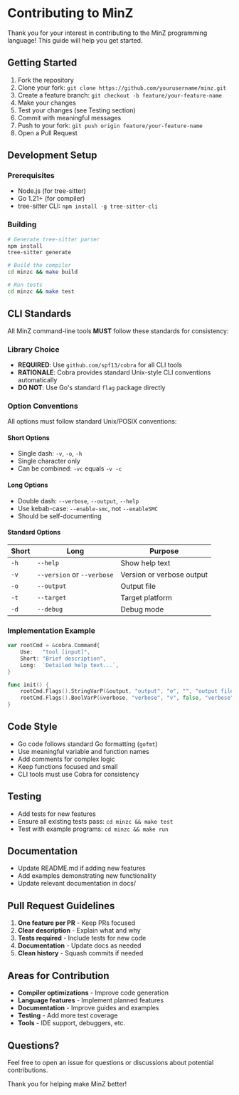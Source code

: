 # Contributing to MinZ

Thank you for your interest in contributing to the MinZ programming language! This guide will help you get started.

## Getting Started

1. Fork the repository
2. Clone your fork: `git clone https://github.com/yourusername/minz.git`
3. Create a feature branch: `git checkout -b feature/your-feature-name`
4. Make your changes
5. Test your changes (see Testing section)
6. Commit with meaningful messages
7. Push to your fork: `git push origin feature/your-feature-name`
8. Open a Pull Request

## Development Setup

### Prerequisites
- Node.js (for tree-sitter)
- Go 1.21+ (for compiler)
- tree-sitter CLI: `npm install -g tree-sitter-cli`

### Building
```bash
# Generate tree-sitter parser
npm install
tree-sitter generate

# Build the compiler
cd minzc && make build

# Run tests
cd minzc && make test
```

## CLI Standards

All MinZ command-line tools **MUST** follow these standards for consistency:

### Library Choice
- **REQUIRED**: Use `github.com/spf13/cobra` for all CLI tools
- **RATIONALE**: Cobra provides standard Unix-style CLI conventions automatically
- **DO NOT**: Use Go's standard `flag` package directly

### Option Conventions
All options must follow standard Unix/POSIX conventions:

#### Short Options
- Single dash: `-v`, `-o`, `-h`
- Single character only
- Can be combined: `-vc` equals `-v -c`

#### Long Options
- Double dash: `--verbose`, `--output`, `--help`
- Use kebab-case: `--enable-smc`, not `--enableSMC`
- Should be self-documenting

#### Standard Options
| Short | Long | Purpose |
|-------|------|---------|
| `-h` | `--help` | Show help text |
| `-v` | `--version` or `--verbose` | Version or verbose output |
| `-o` | `--output` | Output file |
| `-t` | `--target` | Target platform |
| `-d` | `--debug` | Debug mode |

### Implementation Example
```go
var rootCmd = &cobra.Command{
    Use:   "tool [input]",
    Short: "Brief description",
    Long:  `Detailed help text...`,
}

func init() {
    rootCmd.Flags().StringVarP(&output, "output", "o", "", "output file")
    rootCmd.Flags().BoolVarP(&verbose, "verbose", "v", false, "verbose")
}
```

## Code Style

- Go code follows standard Go formatting (`gofmt`)
- Use meaningful variable and function names
- Add comments for complex logic
- Keep functions focused and small
- CLI tools must use Cobra for consistency

## Testing

- Add tests for new features
- Ensure all existing tests pass: `cd minzc && make test`
- Test with example programs: `cd minzc && make run`

## Documentation

- Update README.md if adding new features
- Add examples demonstrating new functionality
- Update relevant documentation in docs/

## Pull Request Guidelines

1. **One feature per PR** - Keep PRs focused
2. **Clear description** - Explain what and why
3. **Tests required** - Include tests for new code
4. **Documentation** - Update docs as needed
5. **Clean history** - Squash commits if needed

## Areas for Contribution

- **Compiler optimizations** - Improve code generation
- **Language features** - Implement planned features
- **Documentation** - Improve guides and examples
- **Testing** - Add more test coverage
- **Tools** - IDE support, debuggers, etc.

## Questions?

Feel free to open an issue for questions or discussions about potential contributions.

Thank you for helping make MinZ better!
